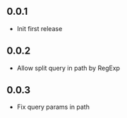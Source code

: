 ## 0.0.1

* Init first release

## 0.0.2

* Allow split query in path by RegExp
## 0.0.3

* Fix query params in path
